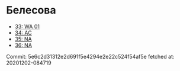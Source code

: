 # Белесова
- [33: WA 01](33.md)
- [34: AC](34.md)
- [35: NA](35.md)
- [36: NA](36.md)

Commit: 5e6c2d31312e2d691f5e4294e2e22c524f54af5e
 fetched at: 20201202-084719
